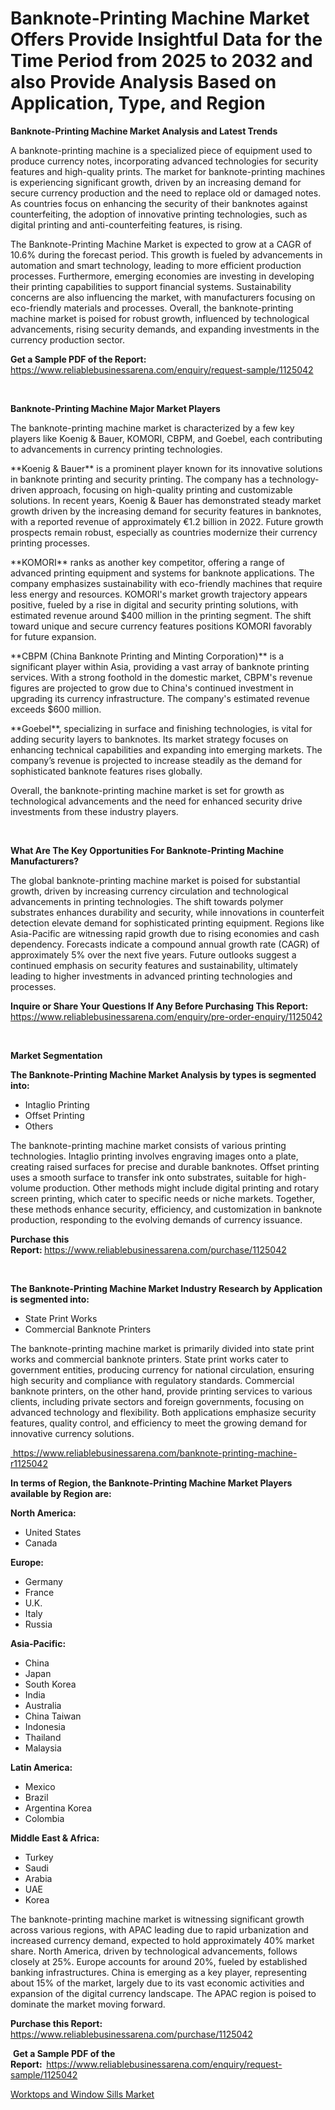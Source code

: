 <p><h1>Banknote-Printing Machine Market Offers Provide Insightful Data for the Time Period from 2025 to 2032 and also Provide Analysis Based on Application, Type, and Region</h1></p><p><strong>Banknote-Printing Machine Market Analysis and Latest Trends</strong></p>
<p><p>A banknote-printing machine is a specialized piece of equipment used to produce currency notes, incorporating advanced technologies for security features and high-quality prints. The market for banknote-printing machines is experiencing significant growth, driven by an increasing demand for secure currency production and the need to replace old or damaged notes. As countries focus on enhancing the security of their banknotes against counterfeiting, the adoption of innovative printing technologies, such as digital printing and anti-counterfeiting features, is rising.</p><p>The Banknote-Printing Machine Market is expected to grow at a CAGR of 10.6% during the forecast period. This growth is fueled by advancements in automation and smart technology, leading to more efficient production processes. Furthermore, emerging economies are investing in developing their printing capabilities to support financial systems. Sustainability concerns are also influencing the market, with manufacturers focusing on eco-friendly materials and processes. Overall, the banknote-printing machine market is poised for robust growth, influenced by technological advancements, rising security demands, and expanding investments in the currency production sector.</p></p>
<p><strong>Get a Sample PDF of the Report:&nbsp;</strong> <a href="https://www.reliablebusinessarena.com/enquiry/request-sample/1125042?utm_campaign=2805&utm_medium=2&utm_source=Github&utm_content=ia&utm_term=21032025&utm_id=banknote-printing-machine">https://www.reliablebusinessarena.com/enquiry/request-sample/1125042</a></p>
<p>&nbsp;</p>
<p><strong>Banknote-Printing Machine Major Market Players</strong></p>
<p><p>The banknote-printing machine market is characterized by a few key players like Koenig & Bauer, KOMORI, CBPM, and Goebel, each contributing to advancements in currency printing technologies.</p><p>**Koenig & Bauer** is a prominent player known for its innovative solutions in banknote printing and security printing. The company has a technology-driven approach, focusing on high-quality printing and customizable solutions. In recent years, Koenig & Bauer has demonstrated steady market growth driven by the increasing demand for security features in banknotes, with a reported revenue of approximately €1.2 billion in 2022. Future growth prospects remain robust, especially as countries modernize their currency printing processes.</p><p>**KOMORI** ranks as another key competitor, offering a range of advanced printing equipment and systems for banknote applications. The company emphasizes sustainability with eco-friendly machines that require less energy and resources. KOMORI's market growth trajectory appears positive, fueled by a rise in digital and security printing solutions, with estimated revenue around $400 million in the printing segment. The shift toward unique and secure currency features positions KOMORI favorably for future expansion.</p><p>**CBPM (China Banknote Printing and Minting Corporation)** is a significant player within Asia, providing a vast array of banknote printing services. With a strong foothold in the domestic market, CBPM's revenue figures are projected to grow due to China's continued investment in upgrading its currency infrastructure. The company's estimated revenue exceeds $600 million.</p><p>**Goebel**, specializing in surface and finishing technologies, is vital for adding security layers to banknotes. Its market strategy focuses on enhancing technical capabilities and expanding into emerging markets. The company’s revenue is projected to increase steadily as the demand for sophisticated banknote features rises globally.</p><p>Overall, the banknote-printing machine market is set for growth as technological advancements and the need for enhanced security drive investments from these industry players.</p></p>
<p>&nbsp;</p>
<p><strong>What Are The Key Opportunities For Banknote-Printing Machine Manufacturers?</strong></p>
<p><p>The global banknote-printing machine market is poised for substantial growth, driven by increasing currency circulation and technological advancements in printing technologies. The shift towards polymer substrates enhances durability and security, while innovations in counterfeit detection elevate demand for sophisticated printing equipment. Regions like Asia-Pacific are witnessing rapid growth due to rising economies and cash dependency. Forecasts indicate a compound annual growth rate (CAGR) of approximately 5% over the next five years. Future outlooks suggest a continued emphasis on security features and sustainability, ultimately leading to higher investments in advanced printing technologies and processes.</p></p>
<p><strong>Inquire or Share Your Questions If Any Before Purchasing This Report:</strong> <a href="https://www.reliablebusinessarena.com/enquiry/pre-order-enquiry/1125042?utm_campaign=2805&utm_medium=2&utm_source=Github&utm_content=ia&utm_term=21032025&utm_id=banknote-printing-machine">https://www.reliablebusinessarena.com/enquiry/pre-order-enquiry/1125042</a></p>
<p>&nbsp;</p>
<p><strong>Market Segmentation</strong></p>
<p><strong>The Banknote-Printing Machine Market Analysis by types is segmented into:</strong></p>
<p><ul><li>Intaglio Printing</li><li>Offset Printing</li><li>Others</li></ul></p>
<p><p>The banknote-printing machine market consists of various printing technologies. Intaglio printing involves engraving images onto a plate, creating raised surfaces for precise and durable banknotes. Offset printing uses a smooth surface to transfer ink onto substrates, suitable for high-volume production. Other methods might include digital printing and rotary screen printing, which cater to specific needs or niche markets. Together, these methods enhance security, efficiency, and customization in banknote production, responding to the evolving demands of currency issuance.</p></p>
<p><strong>Purchase this Report:&nbsp;</strong><a href="https://www.reliablebusinessarena.com/purchase/1125042?utm_campaign=2805&utm_medium=2&utm_source=Github&utm_content=ia&utm_term=21032025&utm_id=banknote-printing-machine">https://www.reliablebusinessarena.com/purchase/1125042</a></p>
<p>&nbsp;</p>
<p><strong>The Banknote-Printing Machine Market Industry Research by Application is segmented into:</strong></p>
<p><ul><li>State Print Works</li><li>Commercial Banknote Printers</li></ul></p>
<p><p>The banknote-printing machine market is primarily divided into state print works and commercial banknote printers. State print works cater to government entities, producing currency for national circulation, ensuring high security and compliance with regulatory standards. Commercial banknote printers, on the other hand, provide printing services to various clients, including private sectors and foreign governments, focusing on advanced technology and flexibility. Both applications emphasize security features, quality control, and efficiency to meet the growing demand for innovative currency solutions.</p></p>
<p><a href="https://www.reliablebusinessarena.com/banknote-printing-machine-r1125042?utm_campaign=2805&utm_medium=2&utm_source=Github&utm_content=ia&utm_term=21032025&utm_id=banknote-printing-machine">&nbsp;https://www.reliablebusinessarena.com/banknote-printing-machine-r1125042</a></p>
<p><strong>In terms of Region, the Banknote-Printing Machine Market Players available by Region are:</strong></p>
<p>
    <p> <strong> North America: </strong>
        <ul>
            <li>United States</li>
            <li>Canada</li>
        </ul>
        </p> 
    <p> <strong> Europe: </strong>
        <ul>
            <li>Germany</li>
            <li>France</li>
            <li>U.K.</li>
            <li>Italy</li>
            <li>Russia</li>
        </ul>
        </p> 
    <p> <strong> Asia-Pacific: </strong>
        <ul>
            <li>China</li>
            <li>Japan</li>
            <li>South Korea</li>
            <li>India</li>
            <li>Australia</li>
            <li>China Taiwan</li>
            <li>Indonesia</li>
            <li>Thailand</li>
            <li>Malaysia</li>
        </ul>
        </p> 
    <p> <strong> Latin America: </strong>
        <ul>
            <li>Mexico</li>
            <li>Brazil</li>
            <li>Argentina Korea</li>
            <li>Colombia</li>
        </ul>
        </p> 
    <p> <strong> Middle East & Africa: </strong>
        <ul>
            <li>Turkey</li>
            <li>Saudi</li>
            <li>Arabia</li>
            <li>UAE</li>
            <li>Korea</li>
        </ul>
    </p>
    </p>
<p><p>The banknote-printing machine market is witnessing significant growth across various regions, with APAC leading due to rapid urbanization and increased currency demand, expected to hold approximately 40% market share. North America, driven by technological advancements, follows closely at 25%. Europe accounts for around 20%, fueled by established banking infrastructures. China is emerging as a key player, representing about 15% of the market, largely due to its vast economic activities and expansion of the digital currency landscape. The APAC region is poised to dominate the market moving forward.</p></p>
<p><strong>Purchase this Report: </strong><a href="https://www.reliablebusinessarena.com/purchase/1125042?utm_campaign=2805&utm_medium=2&utm_source=Github&utm_content=ia&utm_term=21032025&utm_id=banknote-printing-machine">https://www.reliablebusinessarena.com/purchase/1125042</a></p>
<p>&nbsp;<strong>Get a Sample PDF of the Report:&nbsp;&nbsp;</strong><a href="https://www.reliablebusinessarena.com/enquiry/request-sample/1125042?utm_campaign=2805&utm_medium=2&utm_source=Github&utm_content=ia&utm_term=21032025&utm_id=banknote-printing-machine">https://www.reliablebusinessarena.com/enquiry/request-sample/1125042</a></p>
<p><strong></strong></p>
<p><p><a href="https://github.com/meuskocov/Market-Research-Report-List-1/blob/main/worktops-and-window-sills-market.md?utm_campaign=2805&utm_medium=2&utm_source=Github&utm_content=ia&utm_term=21032025&utm_id=banknote-printing-machine">Worktops and Window Sills Market</a></p></p>